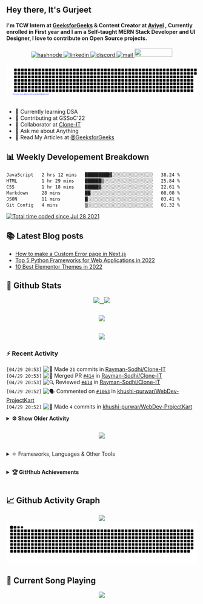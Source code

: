 ## Hey there, It's Gurjeet
#### I'm TCW Intern at [GeeksforGeeks](https://www.geeksforgeeks.org/) & Content Creator at [Aviyel](https://aviyel.com/discussions) , Currently enrolled in First year and I am a Self-taught MERN Stack Developer and UI Designer, I love to contribute on Open Source projects. 

<p align="center">
    <a href="https://gurjeet.hashnode.dev/" target="_blank">
    <img src="https://img.shields.io/badge/@gurjeetsingh-5C87FE?style=for-the-badge&logo=hashnode&logoColor=white" width="130" height="22" alt="hashnode">
    <a href="https://www.linkedin.com/in/gurjeet-singh-virdee-25a476199/" target="_blank">
    <img src="https://img.shields.io/badge/Gurjeet%20Singh%20Virdee-1976D2?style=for-the-badge&logo=linkedin&logoColor=white" width="150" height="22" alt="linkedin">
    <a href="https://discordapp.com/users/916597112882495510" target="_blank">
    <img src="https://img.shields.io/badge/@Guri-5865F2?style=for-the-badge&logo=discord&logoColor=white" width="80" height="22" alt="discord">
    <a href="https://leetcode.com/gurjeetsinghvirdee/" target="_blank">
    <img src="https://img.shields.io/badge/@gurjeetsinghvirdee-FFA116?style=for-the-badge&logo=leetcode&logoColor=white" width="150" height="22" alt="mail">
    <a href = "mailto: gurjeetsinghvirdee@gmail.com" target="_blank"><img src="https://img.shields.io/badge/Say, Hello-D74E43?style=for-the-badge&logo=gmail&logoColor=white" width="100" height="22"></a>
 </p>
 
<p align="center">
    <img src="https://github.com/gurjeetsinghvirdee/gurjeetsinghvirdee/blob/main/gitartwork.svg" />
</p>    
   
 
##         
        
<ul align="left">
  <li> 🏫 Currently learning DSA </li>
  <li> 💜 Contributing at GSSoC'22 </li>
  <li> 🤝 Collaborator at <a href="https://github.com/Rayman-Sodhi/Clone-IT"> Clone-IT </a></li>
  <li> 💬 Ask me about Anything </li>
  <li> 📕 Read My Articles at 
   <a href="https://auth.geeksforgeeks.org/user/gurjeetsinghvirdee/articles" target="_blank">@GeeksforGeeks</a>
 </li>
</ul>  
        
##        
  
## 📊 Weekly Developement Breakdown
  
<!--START_SECTION:waka-->

```text
JavaScript   2 hrs 12 mins   █████████▓░░░░░░░░░░░░░░░   38.24 %
HTML         1 hr 29 mins    ██████▒░░░░░░░░░░░░░░░░░░   25.84 %
CSS          1 hr 18 mins    █████▓░░░░░░░░░░░░░░░░░░░   22.61 %
Markdown     28 mins         ██░░░░░░░░░░░░░░░░░░░░░░░   08.08 %
JSON         11 mins         █░░░░░░░░░░░░░░░░░░░░░░░░   03.41 %
Git Config   4 mins          ▒░░░░░░░░░░░░░░░░░░░░░░░░   01.32 %
```

<!--END_SECTION:waka--> 

<a href="https://wakatime.com/@ff7098eb-56b3-4619-bbbb-86aad0fce365"><img src="https://wakatime.com/badge/user/ff7098eb-56b3-4619-bbbb-86aad0fce365.svg?style=for-the-badge" alt="Total time coded since Jul 28 2021" /></a>
  
    
## 📚 Latest Blog posts
<!-- BLOG-POST-LIST:START -->
- [How to make a Custom Error page in Next.js](https://gurjeet.hashnode.dev/how-to-make-a-custom-error-page-in-nextjs)
- [Top 5 Python Frameworks for Web Applications in 2022](https://gurjeet.hashnode.dev/top-5-python-frameworks-for-web-applications-in-2022)
- [10 Best Elementor Themes in 2022](https://gurjeet.hashnode.dev/10-best-elementor-themes-in-2022)
<!-- BLOG-POST-LIST:END -->  
  
##
        
## 💫 Github Stats
        
<div align="center">
 <a href="https://github-readme-streak-stats.herokuapp.com/?user=gurjeetsinghvirdee&theme=synthwave" target="_blank">
   <img width="45%" src="https://github-readme-streak-stats.herokuapp.com/?user=gurjeetsinghvirdee&theme=synthwave" /> &nbsp;
 </a>
    
 <a href="https://github-readme-stats.vercel.app/api?username=gurjeetsinghvirdee&show_icons=true&theme=synthwave&include_all_commits=true" target="_blank">
  <img width="45%" src="https://github-readme-stats.vercel.app/api?username=gurjeetsinghvirdee&show_icons=true&theme=synthwave&include_all_commits=true" />
 </a>
</div>      
  
##
        
<div align="center">
   <a href="https://github-readme-stats.vercel.app/api/top-langs/?username=gurjeetsinghvirdee&layout=compact&hide=html&theme=synthwave" target="_blank">
       <img width="43%" src="https://github-readme-stats.vercel.app/api/top-langs/?username=gurjeetsinghvirdee&layout=compact&&theme=synthwave" />  
   </a> 
</div>   

##        
  
<p align="center">
  <img src="https://github-profile-summary-cards.vercel.app/api/cards/profile-details?username=gurjeetsinghvirdee&theme=dracula&hide_border=true" />
</p>
        
### ⚡ Recent Activity     
        
<!--START_SECTION:activity-->  
`[04/29 20:53]` <img alt="📝" src="https://github.com/cheesits456/github-activity-readme/raw/master/icons/commit.png" align="top" height="18"> Made `21` commits in [Rayman-Sodhi/Clone-IT](https://github.com/Rayman-Sodhi/Clone-IT)  
`[04/29 20:53]` <img alt="🎉" src="https://github.com/cheesits456/github-activity-readme/raw/master/icons/merge.png" align="top" height="18"> Merged PR [`#414`](https://github.com//Rayman-Sodhi/Clone-IT/pull/414 'Added Hackerearth clone') in [Rayman-Sodhi/Clone-IT](https://github.com/Rayman-Sodhi/Clone-IT)  
`[04/29 20:53]` <img alt="🔍" src="https://github.com/cheesits456/github-activity-readme/raw/master/icons/review.png" align="top" height="18"> Reviewed [`#414`](https://github.com//Rayman-Sodhi/Clone-IT/pull/414 'Added Hackerearth clone') in [Rayman-Sodhi/Clone-IT](https://github.com/Rayman-Sodhi/Clone-IT)  
`[04/29 20:52]` <img alt="🗣" src="https://github.com/cheesits456/github-activity-readme/raw/master/icons/comment.png" align="top" height="18"> Commented on [`#1063`](https://github.com//khushi-purwar/WebDev-ProjectKart/issues/1063 'Filter Fun') in [khushi-purwar/WebDev-ProjectKart](https://github.com/khushi-purwar/WebDev-ProjectKart)  
`[04/29 20:52]` <img alt="📝" src="https://github.com/cheesits456/github-activity-readme/raw/master/icons/commit.png" align="top" height="18"> Made `4` commits in [khushi-purwar/WebDev-ProjectKart](https://github.com/khushi-purwar/WebDev-ProjectKart)  

<details><summary><b> ⚙️ Show Older Activity</b></summary>

`[04/29 20:52]` <img alt="🎉" src="https://github.com/cheesits456/github-activity-readme/raw/master/icons/merge.png" align="top" height="18"> Merged PR [`#1064`](https://github.com//khushi-purwar/WebDev-ProjectKart/pull/1064 'Pomodoro Clock') in [khushi-purwar/WebDev-ProjectKart](https://github.com/khushi-purwar/WebDev-ProjectKart)  
`[04/29 20:52]` <img alt="🔍" src="https://github.com/cheesits456/github-activity-readme/raw/master/icons/review.png" align="top" height="18"> Reviewed [`#1064`](https://github.com//khushi-purwar/WebDev-ProjectKart/pull/1064 'Pomodoro Clock') in [khushi-purwar/WebDev-ProjectKart](https://github.com/khushi-purwar/WebDev-ProjectKart)  
`[04/29 18:47]` <img alt="📝" src="https://github.com/cheesits456/github-activity-readme/raw/master/icons/commit.png" align="top" height="18"> Made `23` commits in [gurjeetsinghvirdee/WebDev-ProjectKart](https://github.com/gurjeetsinghvirdee/WebDev-ProjectKart)  
`[04/29 18:40]` <img alt="❌" src="https://github.com/cheesits456/github-activity-readme/raw/master/icons/delete.png" align="top" height="18"> Deleted `nykaa` from [gurjeetsinghvirdee/Clone-IT](https://github.com/gurjeetsinghvirdee/Clone-IT)  
`[04/29 18:37]` <img alt="📝" src="https://github.com/cheesits456/github-activity-readme/raw/master/icons/commit.png" align="top" height="18"> Made `5` commits in [khushi-purwar/WebDev-ProjectKart](https://github.com/khushi-purwar/WebDev-ProjectKart)  
`[04/29 18:37]` <img alt="🎉" src="https://github.com/cheesits456/github-activity-readme/raw/master/icons/merge.png" align="top" height="18"> Merged PR [`#1060`](https://github.com//khushi-purwar/WebDev-ProjectKart/pull/1060 'Added Neon Number Checker') in [khushi-purwar/WebDev-ProjectKart](https://github.com/khushi-purwar/WebDev-ProjectKart)  
`[04/29 18:37]` <img alt="❗️" src="https://github.com/cheesits456/github-activity-readme/raw/master/icons/issue.png" align="top" height="18"> Closed issue [`#1040`](https://github.com//khushi-purwar/WebDev-ProjectKart/issues/1040 'Adding Neon Number Checker') in [khushi-purwar/WebDev-ProjectKart](https://github.com/khushi-purwar/WebDev-ProjectKart)  
`[04/29 18:37]` <img alt="🔍" src="https://github.com/cheesits456/github-activity-readme/raw/master/icons/review.png" align="top" height="18"> Reviewed [`#1060`](https://github.com//khushi-purwar/WebDev-ProjectKart/pull/1060 'Added Neon Number Checker') in [khushi-purwar/WebDev-ProjectKart](https://github.com/khushi-purwar/WebDev-ProjectKart)  
`[04/29 18:31]` <img alt="🗣" src="https://github.com/cheesits456/github-activity-readme/raw/master/icons/comment.png" align="top" height="18"> Commented on [`#1064`](https://github.com//khushi-purwar/WebDev-ProjectKart/issues/1064 'Pomodoro Clock') in [khushi-purwar/WebDev-ProjectKart](https://github.com/khushi-purwar/WebDev-ProjectKart)  
`[04/29 18:25]` <img alt="🗣" src="https://github.com/cheesits456/github-activity-readme/raw/master/icons/comment.png" align="top" height="18"> Commented on [`#414`](https://github.com//Rayman-Sodhi/Clone-IT/issues/414 'Added Hackerearth clone') in [Rayman-Sodhi/Clone-IT](https://github.com/Rayman-Sodhi/Clone-IT)  
`[04/29 18:07]` <img alt="📝" src="https://github.com/cheesits456/github-activity-readme/raw/master/icons/commit.png" align="top" height="18"> Made `4` commits in [khushi-purwar/WebDev-ProjectKart](https://github.com/khushi-purwar/WebDev-ProjectKart)  
`[04/29 18:07]` <img alt="🎉" src="https://github.com/cheesits456/github-activity-readme/raw/master/icons/merge.png" align="top" height="18"> Merged PR [`#1045`](https://github.com//khushi-purwar/WebDev-ProjectKart/pull/1045 'Tetris Game') in [khushi-purwar/WebDev-ProjectKart](https://github.com/khushi-purwar/WebDev-ProjectKart)  
`[04/29 18:07]` <img alt="❗️" src="https://github.com/cheesits456/github-activity-readme/raw/master/icons/issue.png" align="top" height="18"> Closed issue [`#1026`](https://github.com//khushi-purwar/WebDev-ProjectKart/issues/1026 'Tetris Game') in [khushi-purwar/WebDev-ProjectKart](https://github.com/khushi-purwar/WebDev-ProjectKart)  
`[04/29 18:07]` <img alt="🔍" src="https://github.com/cheesits456/github-activity-readme/raw/master/icons/review.png" align="top" height="18"> Reviewed [`#1045`](https://github.com//khushi-purwar/WebDev-ProjectKart/pull/1045 'Tetris Game') in [khushi-purwar/WebDev-ProjectKart](https://github.com/khushi-purwar/WebDev-ProjectKart)  
`[04/29 18:04]` <img alt="📝" src="https://github.com/cheesits456/github-activity-readme/raw/master/icons/commit.png" align="top" height="18"> Made `3` commits in [gurjeetsinghvirdee/aviyel-first-pr](https://github.com/gurjeetsinghvirdee/aviyel-first-pr)  
`[04/29 18:00]` <img alt="📝" src="https://github.com/cheesits456/github-activity-readme/raw/master/icons/commit.png" align="top" height="18"> Made `22` commits in [gurjeetsinghvirdee/Dev-Scripts](https://github.com/gurjeetsinghvirdee/Dev-Scripts)  
`[04/29 17:54]` <img alt="📝" src="https://github.com/cheesits456/github-activity-readme/raw/master/icons/commit.png" align="top" height="18"> Made `3` commits in [khushi-purwar/WebDev-ProjectKart](https://github.com/khushi-purwar/WebDev-ProjectKart)  
`[04/29 17:54]` <img alt="🎉" src="https://github.com/cheesits456/github-activity-readme/raw/master/icons/merge.png" align="top" height="18"> Merged PR [`#1057`](https://github.com//khushi-purwar/WebDev-ProjectKart/pull/1057 'SVG webpage') in [khushi-purwar/WebDev-ProjectKart](https://github.com/khushi-purwar/WebDev-ProjectKart)  
`[04/29 17:54]` <img alt="❗️" src="https://github.com/cheesits456/github-activity-readme/raw/master/icons/issue.png" align="top" height="18"> Closed issue [`#910`](https://github.com//khushi-purwar/WebDev-ProjectKart/issues/910 'Another SVG animated webpage') in [khushi-purwar/WebDev-ProjectKart](https://github.com/khushi-purwar/WebDev-ProjectKart)  
`[04/29 17:54]` <img alt="🔍" src="https://github.com/cheesits456/github-activity-readme/raw/master/icons/review.png" align="top" height="18"> Reviewed [`#1057`](https://github.com//khushi-purwar/WebDev-ProjectKart/pull/1057 'SVG webpage') in [khushi-purwar/WebDev-ProjectKart](https://github.com/khushi-purwar/WebDev-ProjectKart)  
`[04/29 17:38]` <img alt="🗣" src="https://github.com/cheesits456/github-activity-readme/raw/master/icons/comment.png" align="top" height="18"> Commented on [`#1060`](https://github.com//khushi-purwar/WebDev-ProjectKart/issues/1060 'Added Neon Number Checker') in [khushi-purwar/WebDev-ProjectKart](https://github.com/khushi-purwar/WebDev-ProjectKart)  
`[04/29 17:38]` <img alt="🗣" src="https://github.com/cheesits456/github-activity-readme/raw/master/icons/comment.png" align="top" height="18"> Commented on [`#1057`](https://github.com//khushi-purwar/WebDev-ProjectKart/issues/1057 'SVG webpage') in [khushi-purwar/WebDev-ProjectKart](https://github.com/khushi-purwar/WebDev-ProjectKart)  
`[04/29 17:36]` <img alt="🔍" src="https://github.com/cheesits456/github-activity-readme/raw/master/icons/review.png" align="top" height="18"> Reviewed [`#673`](https://github.com//Ayush7614/Bundli-Frontend/pull/673 'Particle Animation for Image') in [Ayush7614/Bundli-Frontend](https://github.com/Ayush7614/Bundli-Frontend)  
`[04/29 17:36]` <img alt="📝" src="https://github.com/cheesits456/github-activity-readme/raw/master/icons/commit.png" align="top" height="18"> Made `3` commits in [khushi-purwar/WebDev-ProjectKart](https://github.com/khushi-purwar/WebDev-ProjectKart)  
`[04/29 17:36]` <img alt="🎉" src="https://github.com/cheesits456/github-activity-readme/raw/master/icons/merge.png" align="top" height="18"> Merged PR [`#1036`](https://github.com//khushi-purwar/WebDev-ProjectKart/pull/1036 'Word Length Checker') in [khushi-purwar/WebDev-ProjectKart](https://github.com/khushi-purwar/WebDev-ProjectKart)  
`[04/29 17:36]` <img alt="❗️" src="https://github.com/cheesits456/github-activity-readme/raw/master/icons/issue.png" align="top" height="18"> Closed issue [`#1017`](https://github.com//khushi-purwar/WebDev-ProjectKart/issues/1017 'Word Length Calculator') in [khushi-purwar/WebDev-ProjectKart](https://github.com/khushi-purwar/WebDev-ProjectKart)  
`[04/29 17:36]` <img alt="🔍" src="https://github.com/cheesits456/github-activity-readme/raw/master/icons/review.png" align="top" height="18"> Reviewed [`#1036`](https://github.com//khushi-purwar/WebDev-ProjectKart/pull/1036 'Word Length Checker') in [khushi-purwar/WebDev-ProjectKart](https://github.com/khushi-purwar/WebDev-ProjectKart)  
`[04/29 17:35]` <img alt="📝" src="https://github.com/cheesits456/github-activity-readme/raw/master/icons/commit.png" align="top" height="18"> Made `3` commits in [khushi-purwar/WebDev-ProjectKart](https://github.com/khushi-purwar/WebDev-ProjectKart)  
`[04/29 17:35]` <img alt="🎉" src="https://github.com/cheesits456/github-activity-readme/raw/master/icons/merge.png" align="top" height="18"> Merged PR [`#1053`](https://github.com//khushi-purwar/WebDev-ProjectKart/pull/1053 ' Space Shooter Game🚀') in [khushi-purwar/WebDev-ProjectKart](https://github.com/khushi-purwar/WebDev-ProjectKart)  
`[04/29 17:35]` <img alt="❗️" src="https://github.com/cheesits456/github-activity-readme/raw/master/icons/issue.png" align="top" height="18"> Closed issue [`#1028`](https://github.com//khushi-purwar/WebDev-ProjectKart/issues/1028 'Space Shooter Game🚀') in [khushi-purwar/WebDev-ProjectKart](https://github.com/khushi-purwar/WebDev-ProjectKart)  
`[04/29 17:35]` <img alt="🔍" src="https://github.com/cheesits456/github-activity-readme/raw/master/icons/review.png" align="top" height="18"> Reviewed [`#1053`](https://github.com//khushi-purwar/WebDev-ProjectKart/pull/1053 ' Space Shooter Game🚀') in [khushi-purwar/WebDev-ProjectKart](https://github.com/khushi-purwar/WebDev-ProjectKart)  
`[04/29 16:54]` <img alt="📝" src="https://github.com/cheesits456/github-activity-readme/raw/master/icons/commit.png" align="top" height="18"> Made `3` commits in [khushi-purwar/WebDev-ProjectKart](https://github.com/khushi-purwar/WebDev-ProjectKart)  
`[04/29 16:54]` <img alt="🎉" src="https://github.com/cheesits456/github-activity-readme/raw/master/icons/merge.png" align="top" height="18"> Merged PR [`#1041`](https://github.com//khushi-purwar/WebDev-ProjectKart/pull/1041 'feat: drumpad added') in [khushi-purwar/WebDev-ProjectKart](https://github.com/khushi-purwar/WebDev-ProjectKart)  
`[04/29 16:54]` <img alt="❗️" src="https://github.com/cheesits456/github-activity-readme/raw/master/icons/issue.png" align="top" height="18"> Closed issue [`#1039`](https://github.com//khushi-purwar/WebDev-ProjectKart/issues/1039 'Drumpad') in [khushi-purwar/WebDev-ProjectKart](https://github.com/khushi-purwar/WebDev-ProjectKart)  
`[04/29 16:54]` <img alt="🔍" src="https://github.com/cheesits456/github-activity-readme/raw/master/icons/review.png" align="top" height="18"> Reviewed [`#1041`](https://github.com//khushi-purwar/WebDev-ProjectKart/pull/1041 'feat: drumpad added') in [khushi-purwar/WebDev-ProjectKart](https://github.com/khushi-purwar/WebDev-ProjectKart)  
`[04/29 16:53]` <img alt="🗣" src="https://github.com/cheesits456/github-activity-readme/raw/master/icons/comment.png" align="top" height="18"> Commented on [`#1045`](https://github.com//khushi-purwar/WebDev-ProjectKart/issues/1045 'Tetris Game') in [khushi-purwar/WebDev-ProjectKart](https://github.com/khushi-purwar/WebDev-ProjectKart)  
`[04/29 16:52]` <img alt="🔍" src="https://github.com/cheesits456/github-activity-readme/raw/master/icons/review.png" align="top" height="18"> Reviewed [`#1053`](https://github.com//khushi-purwar/WebDev-ProjectKart/pull/1053 ' Space Shooter Game🚀') in [khushi-purwar/WebDev-ProjectKart](https://github.com/khushi-purwar/WebDev-ProjectKart)  
`[04/29 16:50]` <img alt="📝" src="https://github.com/cheesits456/github-activity-readme/raw/master/icons/commit.png" align="top" height="18"> Made `2` commits in [khushi-purwar/WebDev-ProjectKart](https://github.com/khushi-purwar/WebDev-ProjectKart)  
`[04/29 16:50]` <img alt="🎉" src="https://github.com/cheesits456/github-activity-readme/raw/master/icons/merge.png" align="top" height="18"> Merged PR [`#1054`](https://github.com//khushi-purwar/WebDev-ProjectKart/pull/1054 'Added GoogleHangsout_Clone files') in [khushi-purwar/WebDev-ProjectKart](https://github.com/khushi-purwar/WebDev-ProjectKart)  
`[04/29 16:50]` <img alt="❗️" src="https://github.com/cheesits456/github-activity-readme/raw/master/icons/issue.png" align="top" height="18"> Closed issue [`#997`](https://github.com//khushi-purwar/WebDev-ProjectKart/issues/997 'Google Hangsout Clone') in [khushi-purwar/WebDev-ProjectKart](https://github.com/khushi-purwar/WebDev-ProjectKart)  
`[04/29 16:50]` <img alt="🔍" src="https://github.com/cheesits456/github-activity-readme/raw/master/icons/review.png" align="top" height="18"> Reviewed [`#1054`](https://github.com//khushi-purwar/WebDev-ProjectKart/pull/1054 'Added GoogleHangsout_Clone files') in [khushi-purwar/WebDev-ProjectKart](https://github.com/khushi-purwar/WebDev-ProjectKart)  
`[04/29 16:35]` <img alt="📝" src="https://github.com/cheesits456/github-activity-readme/raw/master/icons/commit.png" align="top" height="18"> Made `14` commits in [gurjeetsinghvirdee/WebDev-ProjectKart](https://github.com/gurjeetsinghvirdee/WebDev-ProjectKart)  
`[04/29 16:34]` <img alt="❌" src="https://github.com/cheesits456/github-activity-readme/raw/master/icons/pr-close.png" align="top" height="18"> Closed PR [`#1059`](https://github.com//khushi-purwar/WebDev-ProjectKart/pull/1059 'Hover Board Project') in [khushi-purwar/WebDev-ProjectKart](https://github.com/khushi-purwar/WebDev-ProjectKart)  
`[04/29 16:34]` <img alt="🗣" src="https://github.com/cheesits456/github-activity-readme/raw/master/icons/comment.png" align="top" height="18"> Commented on [`#1059`](https://github.com//khushi-purwar/WebDev-ProjectKart/issues/1059 'Hover Board Project') in [khushi-purwar/WebDev-ProjectKart](https://github.com/khushi-purwar/WebDev-ProjectKart)  
`[04/29 16:34]` <img alt="🔍" src="https://github.com/cheesits456/github-activity-readme/raw/master/icons/review.png" align="top" height="18"> Reviewed [`#1059`](https://github.com//khushi-purwar/WebDev-ProjectKart/pull/1059 'Hover Board Project') in [khushi-purwar/WebDev-ProjectKart](https://github.com/khushi-purwar/WebDev-ProjectKart)  
`[04/29 16:28]` <img alt="❌" src="https://github.com/cheesits456/github-activity-readme/raw/master/icons/pr-close.png" align="top" height="18"> Closed PR [`#1032`](https://github.com//khushi-purwar/WebDev-ProjectKart/pull/1032 'adding drawing app') in [khushi-purwar/WebDev-ProjectKart](https://github.com/khushi-purwar/WebDev-ProjectKart)  
`[04/29 16:28]` <img alt="🗣" src="https://github.com/cheesits456/github-activity-readme/raw/master/icons/comment.png" align="top" height="18"> Commented on [`#1032`](https://github.com//khushi-purwar/WebDev-ProjectKart/issues/1032 'adding drawing app') in [khushi-purwar/WebDev-ProjectKart](https://github.com/khushi-purwar/WebDev-ProjectKart)  
`[04/29 16:24]` <img alt="📝" src="https://github.com/cheesits456/github-activity-readme/raw/master/icons/commit.png" align="top" height="18"> Made `14` commits in [khushi-purwar/WebDev-ProjectKart](https://github.com/khushi-purwar/WebDev-ProjectKart)  
`[04/29 16:24]` <img alt="🎉" src="https://github.com/cheesits456/github-activity-readme/raw/master/icons/merge.png" align="top" height="18"> Merged PR [`#1056`](https://github.com//khushi-purwar/WebDev-ProjectKart/pull/1056 'Added meditation website') in [khushi-purwar/WebDev-ProjectKart](https://github.com/khushi-purwar/WebDev-ProjectKart)  
`[04/29 16:24]` <img alt="❗️" src="https://github.com/cheesits456/github-activity-readme/raw/master/icons/issue.png" align="top" height="18"> Closed issue [`#1055`](https://github.com//khushi-purwar/WebDev-ProjectKart/issues/1055 'Meditation website') in [khushi-purwar/WebDev-ProjectKart](https://github.com/khushi-purwar/WebDev-ProjectKart)  
`[04/29 16:24]` <img alt="🔍" src="https://github.com/cheesits456/github-activity-readme/raw/master/icons/review.png" align="top" height="18"> Reviewed [`#1056`](https://github.com//khushi-purwar/WebDev-ProjectKart/pull/1056 'Added meditation website') in [khushi-purwar/WebDev-ProjectKart](https://github.com/khushi-purwar/WebDev-ProjectKart)  
`[04/29 16:23]` <img alt="❌" src="https://github.com/cheesits456/github-activity-readme/raw/master/icons/pr-close.png" align="top" height="18"> Closed PR [`#1031`](https://github.com//khushi-purwar/WebDev-ProjectKart/pull/1031 'adding github profile') in [khushi-purwar/WebDev-ProjectKart](https://github.com/khushi-purwar/WebDev-ProjectKart)  
`[04/29 16:17]` <img alt="❌" src="https://github.com/cheesits456/github-activity-readme/raw/master/icons/pr-close.png" align="top" height="18"> Closed PR [`#1042`](https://github.com//khushi-purwar/WebDev-ProjectKart/pull/1042 'Added google clone') in [khushi-purwar/WebDev-ProjectKart](https://github.com/khushi-purwar/WebDev-ProjectKart)  
`[04/29 16:17]` <img alt="🗣" src="https://github.com/cheesits456/github-activity-readme/raw/master/icons/comment.png" align="top" height="18"> Commented on [`#1042`](https://github.com//khushi-purwar/WebDev-ProjectKart/issues/1042 'Added google clone') in [khushi-purwar/WebDev-ProjectKart](https://github.com/khushi-purwar/WebDev-ProjectKart)  
`[04/29 12:58]` <img alt="📝" src="https://github.com/cheesits456/github-activity-readme/raw/master/icons/commit.png" align="top" height="18"> Made `7` commits in [Rayman-Sodhi/Clone-IT](https://github.com/Rayman-Sodhi/Clone-IT)  
`[04/29 12:58]` <img alt="🎉" src="https://github.com/cheesits456/github-activity-readme/raw/master/icons/merge.png" align="top" height="18"> Merged PR [`#417`](https://github.com//Rayman-Sodhi/Clone-IT/pull/417 'Added Jet brains Website Clone') in [Rayman-Sodhi/Clone-IT](https://github.com/Rayman-Sodhi/Clone-IT)  
`[04/29 12:58]` <img alt="🔍" src="https://github.com/cheesits456/github-activity-readme/raw/master/icons/review.png" align="top" height="18"> Reviewed [`#417`](https://github.com//Rayman-Sodhi/Clone-IT/pull/417 'Added Jet brains Website Clone') in [Rayman-Sodhi/Clone-IT](https://github.com/Rayman-Sodhi/Clone-IT)  
`[04/29 12:57]` <img alt="🗣" src="https://github.com/cheesits456/github-activity-readme/raw/master/icons/comment.png" align="top" height="18"> Commented on [`#417`](https://github.com//Rayman-Sodhi/Clone-IT/issues/417 'Added Jet brains Website Clone') in [Rayman-Sodhi/Clone-IT](https://github.com/Rayman-Sodhi/Clone-IT)  
`[04/29 00:49]` <img alt="🗣" src="https://github.com/cheesits456/github-activity-readme/raw/master/icons/comment.png" align="top" height="18"> Commented on [`#14`](https://github.com//KaizenGirl1111/GSGrihSangini/issues/14 'Host and integrate a chatbot to the current home page ') in [KaizenGirl1111/GSGrihSangini](https://github.com/KaizenGirl1111/GSGrihSangini)  
`[04/29 00:39]` <img alt="🗣" src="https://github.com/cheesits456/github-activity-readme/raw/master/icons/comment.png" align="top" height="18"> Commented on [`#51`](https://github.com//KaizenGirl1111/GSGrihSangini/issues/51 'Project Hosted in Vercel') in [KaizenGirl1111/GSGrihSangini](https://github.com/KaizenGirl1111/GSGrihSangini)  
`[04/29 00:37]` <img alt="🗣" src="https://github.com/cheesits456/github-activity-readme/raw/master/icons/comment.png" align="top" height="18"> Commented on [`#51`](https://github.com//KaizenGirl1111/GSGrihSangini/issues/51 'Project Hosted in Vercel') in [KaizenGirl1111/GSGrihSangini](https://github.com/KaizenGirl1111/GSGrihSangini)  
`[04/28 22:16]` <img alt="📝" src="https://github.com/cheesits456/github-activity-readme/raw/master/icons/commit.png" align="top" height="18"> Made `33` commits in [gurjeetsinghvirdee/WebDev-ProjectKart](https://github.com/gurjeetsinghvirdee/WebDev-ProjectKart)  
`[04/28 22:15]` <img alt="🗣" src="https://github.com/cheesits456/github-activity-readme/raw/master/icons/comment.png" align="top" height="18"> Commented on [`#1042`](https://github.com//khushi-purwar/WebDev-ProjectKart/issues/1042 'Added google clone') in [khushi-purwar/WebDev-ProjectKart](https://github.com/khushi-purwar/WebDev-ProjectKart)  
`[04/28 22:14]` <img alt="📝" src="https://github.com/cheesits456/github-activity-readme/raw/master/icons/commit.png" align="top" height="18"> Made `4` commits in [khushi-purwar/WebDev-ProjectKart](https://github.com/khushi-purwar/WebDev-ProjectKart)  
`[04/28 22:14]` <img alt="🎉" src="https://github.com/cheesits456/github-activity-readme/raw/master/icons/merge.png" align="top" height="18"> Merged PR [`#1051`](https://github.com//khushi-purwar/WebDev-ProjectKart/pull/1051 'fixed readme') in [khushi-purwar/WebDev-ProjectKart](https://github.com/khushi-purwar/WebDev-ProjectKart)  
`[04/28 22:14]` <img alt="❗️" src="https://github.com/cheesits456/github-activity-readme/raw/master/icons/issue.png" align="top" height="18"> Closed issue [`#1034`](https://github.com//khushi-purwar/WebDev-ProjectKart/issues/1034 'README Broken') in [khushi-purwar/WebDev-ProjectKart](https://github.com/khushi-purwar/WebDev-ProjectKart)  
`[04/28 22:13]` <img alt="🔍" src="https://github.com/cheesits456/github-activity-readme/raw/master/icons/review.png" align="top" height="18"> Reviewed [`#1051`](https://github.com//khushi-purwar/WebDev-ProjectKart/pull/1051 'fixed readme') in [khushi-purwar/WebDev-ProjectKart](https://github.com/khushi-purwar/WebDev-ProjectKart)  
`[04/28 21:40]` <img alt="🔍" src="https://github.com/cheesits456/github-activity-readme/raw/master/icons/review.png" align="top" height="18"> Reviewed [`#1051`](https://github.com//khushi-purwar/WebDev-ProjectKart/pull/1051 'fixed readme') in [khushi-purwar/WebDev-ProjectKart](https://github.com/khushi-purwar/WebDev-ProjectKart)  
`[04/28 21:40]` <img alt="🔍" src="https://github.com/cheesits456/github-activity-readme/raw/master/icons/review.png" align="top" height="18"> Reviewed [`#1051`](https://github.com//khushi-purwar/WebDev-ProjectKart/pull/1051 'fixed readme') in [khushi-purwar/WebDev-ProjectKart](https://github.com/khushi-purwar/WebDev-ProjectKart)  
`[04/28 21:37]` <img alt="📝" src="https://github.com/cheesits456/github-activity-readme/raw/master/icons/commit.png" align="top" height="18"> Made `2` commits in [khushi-purwar/WebDev-ProjectKart](https://github.com/khushi-purwar/WebDev-ProjectKart)  
`[04/28 21:37]` <img alt="❗️" src="https://github.com/cheesits456/github-activity-readme/raw/master/icons/issue.png" align="top" height="18"> Closed issue [`#996`](https://github.com//khushi-purwar/WebDev-ProjectKart/issues/996 'Google Meet Clone') in [khushi-purwar/WebDev-ProjectKart](https://github.com/khushi-purwar/WebDev-ProjectKart)  
`[04/28 21:37]` <img alt="🎉" src="https://github.com/cheesits456/github-activity-readme/raw/master/icons/merge.png" align="top" height="18"> Merged PR [`#1030`](https://github.com//khushi-purwar/WebDev-ProjectKart/pull/1030 'Added GoogleMeet_Clone files') in [khushi-purwar/WebDev-ProjectKart](https://github.com/khushi-purwar/WebDev-ProjectKart)  
`[04/28 21:35]` <img alt="🔍" src="https://github.com/cheesits456/github-activity-readme/raw/master/icons/review.png" align="top" height="18"> Reviewed [`#1051`](https://github.com//khushi-purwar/WebDev-ProjectKart/pull/1051 'fixed readme') in [khushi-purwar/WebDev-ProjectKart](https://github.com/khushi-purwar/WebDev-ProjectKart)  
`[04/28 21:31]` <img alt="📝" src="https://github.com/cheesits456/github-activity-readme/raw/master/icons/commit.png" align="top" height="18"> Made `3` commits in [khushi-purwar/WebDev-ProjectKart](https://github.com/khushi-purwar/WebDev-ProjectKart)  
`[04/28 21:31]` <img alt="🎉" src="https://github.com/cheesits456/github-activity-readme/raw/master/icons/merge.png" align="top" height="18"> Merged PR [`#1035`](https://github.com//khushi-purwar/WebDev-ProjectKart/pull/1035 'Slack UI') in [khushi-purwar/WebDev-ProjectKart](https://github.com/khushi-purwar/WebDev-ProjectKart)  
`[04/28 21:31]` <img alt="❗️" src="https://github.com/cheesits456/github-activity-readme/raw/master/icons/issue.png" align="top" height="18"> Closed issue [`#928`](https://github.com//khushi-purwar/WebDev-ProjectKart/issues/928 'Slack UI Clone') in [khushi-purwar/WebDev-ProjectKart](https://github.com/khushi-purwar/WebDev-ProjectKart)  
`[04/28 21:31]` <img alt="🔍" src="https://github.com/cheesits456/github-activity-readme/raw/master/icons/review.png" align="top" height="18"> Reviewed [`#1035`](https://github.com//khushi-purwar/WebDev-ProjectKart/pull/1035 'Slack UI') in [khushi-purwar/WebDev-ProjectKart](https://github.com/khushi-purwar/WebDev-ProjectKart)  
`[04/28 21:30]` <img alt="❌" src="https://github.com/cheesits456/github-activity-readme/raw/master/icons/pr-close.png" align="top" height="18"> Closed PR [`#1033`](https://github.com//khushi-purwar/WebDev-ProjectKart/pull/1033 'adding music player') in [khushi-purwar/WebDev-ProjectKart](https://github.com/khushi-purwar/WebDev-ProjectKart)  
`[04/28 21:30]` <img alt="🗣" src="https://github.com/cheesits456/github-activity-readme/raw/master/icons/comment.png" align="top" height="18"> Commented on [`#1033`](https://github.com//khushi-purwar/WebDev-ProjectKart/issues/1033 'adding music player') in [khushi-purwar/WebDev-ProjectKart](https://github.com/khushi-purwar/WebDev-ProjectKart)  
`[04/28 21:30]` <img alt="🗣" src="https://github.com/cheesits456/github-activity-readme/raw/master/icons/comment.png" align="top" height="18"> Commented on [`#1032`](https://github.com//khushi-purwar/WebDev-ProjectKart/issues/1032 'adding drawing app') in [khushi-purwar/WebDev-ProjectKart](https://github.com/khushi-purwar/WebDev-ProjectKart)  
`[04/28 21:29]` <img alt="🗣" src="https://github.com/cheesits456/github-activity-readme/raw/master/icons/comment.png" align="top" height="18"> Commented on [`#1031`](https://github.com//khushi-purwar/WebDev-ProjectKart/issues/1031 'adding github profile') in [khushi-purwar/WebDev-ProjectKart](https://github.com/khushi-purwar/WebDev-ProjectKart)  
`[04/28 21:29]` <img alt="🔍" src="https://github.com/cheesits456/github-activity-readme/raw/master/icons/review.png" align="top" height="18"> Reviewed [`#1031`](https://github.com//khushi-purwar/WebDev-ProjectKart/pull/1031 'adding github profile') in [khushi-purwar/WebDev-ProjectKart](https://github.com/khushi-purwar/WebDev-ProjectKart)  
`[04/28 21:29]` <img alt="❌" src="https://github.com/cheesits456/github-activity-readme/raw/master/icons/pr-close.png" align="top" height="18"> Reopened PR [`#1031`](https://github.com//khushi-purwar/WebDev-ProjectKart/pull/1031 'adding github profile') in [khushi-purwar/WebDev-ProjectKart](https://github.com/khushi-purwar/WebDev-ProjectKart)  
`[04/28 21:28]` <img alt="❌" src="https://github.com/cheesits456/github-activity-readme/raw/master/icons/pr-close.png" align="top" height="18"> Closed PR [`#1031`](https://github.com//khushi-purwar/WebDev-ProjectKart/pull/1031 'adding github profile') in [khushi-purwar/WebDev-ProjectKart](https://github.com/khushi-purwar/WebDev-ProjectKart)  
`[04/28 21:28]` <img alt="🗣" src="https://github.com/cheesits456/github-activity-readme/raw/master/icons/comment.png" align="top" height="18"> Commented on [`#1031`](https://github.com//khushi-purwar/WebDev-ProjectKart/issues/1031 'adding github profile') in [khushi-purwar/WebDev-ProjectKart](https://github.com/khushi-purwar/WebDev-ProjectKart)  
`[04/28 21:27]` <img alt="🗣" src="https://github.com/cheesits456/github-activity-readme/raw/master/icons/comment.png" align="top" height="18"> Commented on [`#1030`](https://github.com//khushi-purwar/WebDev-ProjectKart/issues/1030 'Added GoogleMeet_Clone files') in [khushi-purwar/WebDev-ProjectKart](https://github.com/khushi-purwar/WebDev-ProjectKart)  
`[04/28 21:27]` <img alt="📝" src="https://github.com/cheesits456/github-activity-readme/raw/master/icons/commit.png" align="top" height="18"> Made `2` commits in [khushi-purwar/WebDev-ProjectKart](https://github.com/khushi-purwar/WebDev-ProjectKart)  
`[04/28 21:27]` <img alt="🎉" src="https://github.com/cheesits456/github-activity-readme/raw/master/icons/merge.png" align="top" height="18"> Merged PR [`#1027`](https://github.com//khushi-purwar/WebDev-ProjectKart/pull/1027 'Added GoogleChat_Clone files') in [khushi-purwar/WebDev-ProjectKart](https://github.com/khushi-purwar/WebDev-ProjectKart)  
`[04/28 21:27]` <img alt="❗️" src="https://github.com/cheesits456/github-activity-readme/raw/master/icons/issue.png" align="top" height="18"> Closed issue [`#995`](https://github.com//khushi-purwar/WebDev-ProjectKart/issues/995 'Google Chat Clone') in [khushi-purwar/WebDev-ProjectKart](https://github.com/khushi-purwar/WebDev-ProjectKart)  
`[04/28 21:27]` <img alt="🔍" src="https://github.com/cheesits456/github-activity-readme/raw/master/icons/review.png" align="top" height="18"> Reviewed [`#1027`](https://github.com//khushi-purwar/WebDev-ProjectKart/pull/1027 'Added GoogleChat_Clone files') in [khushi-purwar/WebDev-ProjectKart](https://github.com/khushi-purwar/WebDev-ProjectKart)  
`[04/28 21:25]` <img alt="📝" src="https://github.com/cheesits456/github-activity-readme/raw/master/icons/commit.png" align="top" height="18"> Made `2` commits in [khushi-purwar/WebDev-ProjectKart](https://github.com/khushi-purwar/WebDev-ProjectKart)  
`[04/28 21:25]` <img alt="🎉" src="https://github.com/cheesits456/github-activity-readme/raw/master/icons/merge.png" align="top" height="18"> Merged PR [`#1044`](https://github.com//khushi-purwar/WebDev-ProjectKart/pull/1044 'chatbot app ui ') in [khushi-purwar/WebDev-ProjectKart](https://github.com/khushi-purwar/WebDev-ProjectKart)  
`[04/28 21:25]` <img alt="🔍" src="https://github.com/cheesits456/github-activity-readme/raw/master/icons/review.png" align="top" height="18"> Reviewed [`#1044`](https://github.com//khushi-purwar/WebDev-ProjectKart/pull/1044 'chatbot app ui ') in [khushi-purwar/WebDev-ProjectKart](https://github.com/khushi-purwar/WebDev-ProjectKart)  
`[04/28 21:06]` <img alt="🗣" src="https://github.com/cheesits456/github-activity-readme/raw/master/icons/comment.png" align="top" height="18"> Commented on [`#421`](https://github.com//Rayman-Sodhi/Clone-IT/issues/421 'Behance Clone') in [Rayman-Sodhi/Clone-IT](https://github.com/Rayman-Sodhi/Clone-IT)  
`[04/28 21:05]` <img alt="✅" src="https://github.com/cheesits456/github-activity-readme/raw/master/icons/pr-open.png" align="top" height="18"> Opened PR [`#421`](https://github.com//Rayman-Sodhi/Clone-IT/pull/421 'Behance Clone') in [Rayman-Sodhi/Clone-IT](https://github.com/Rayman-Sodhi/Clone-IT)  
`[04/28 21:02]` <img alt="❗️" src="https://github.com/cheesits456/github-activity-readme/raw/master/icons/issue.png" align="top" height="18"> Closed issue [`#419`](https://github.com//Rayman-Sodhi/Clone-IT/issues/419 'Type Writer Effect') in [Rayman-Sodhi/Clone-IT](https://github.com/Rayman-Sodhi/Clone-IT)  
`[04/28 20:56]` <img alt="🗣" src="https://github.com/cheesits456/github-activity-readme/raw/master/icons/comment.png" align="top" height="18"> Commented on [`#420`](https://github.com//Rayman-Sodhi/Clone-IT/issues/420 'type writer effect project') in [Rayman-Sodhi/Clone-IT](https://github.com/Rayman-Sodhi/Clone-IT)  
`[04/28 20:40]` <img alt="📝" src="https://github.com/cheesits456/github-activity-readme/raw/master/icons/commit.png" align="top" height="18"> Made `3` commits in [khushi-purwar/WebDev-ProjectKart](https://github.com/khushi-purwar/WebDev-ProjectKart)  
`[04/28 20:40]` <img alt="🎉" src="https://github.com/cheesits456/github-activity-readme/raw/master/icons/merge.png" align="top" height="18"> Merged PR [`#1050`](https://github.com//khushi-purwar/WebDev-ProjectKart/pull/1050 'type writer added') in [khushi-purwar/WebDev-ProjectKart](https://github.com/khushi-purwar/WebDev-ProjectKart)  
`[04/28 20:40]` <img alt="❗️" src="https://github.com/cheesits456/github-activity-readme/raw/master/icons/issue.png" align="top" height="18"> Closed issue [`#1049`](https://github.com//khushi-purwar/WebDev-ProjectKart/issues/1049 'Type Writer Effect Project') in [khushi-purwar/WebDev-ProjectKart](https://github.com/khushi-purwar/WebDev-ProjectKart)  
`[04/28 20:40]` <img alt="🔍" src="https://github.com/cheesits456/github-activity-readme/raw/master/icons/review.png" align="top" height="18"> Reviewed [`#1050`](https://github.com//khushi-purwar/WebDev-ProjectKart/pull/1050 'type writer added') in [khushi-purwar/WebDev-ProjectKart](https://github.com/khushi-purwar/WebDev-ProjectKart)  
`[04/28 20:35]` <img alt="📝" src="https://github.com/cheesits456/github-activity-readme/raw/master/icons/commit.png" align="top" height="18"> Made `1` commit in [gurjeetsinghvirdee/Clone-IT](https://github.com/gurjeetsinghvirdee/Clone-IT)  
`[04/28 20:29]` <img alt="📂" src="https://github.com/cheesits456/github-activity-readme/raw/master/icons/create-branch.png" align="top" height="18"> Created branch [`patch-behance`](https://github.com/gurjeetsinghvirdee/Clone-IT/tree/patch-behance) in [gurjeetsinghvirdee/Clone-IT](https://github.com/gurjeetsinghvirdee/Clone-IT)  
`[04/28 19:56]` <img alt="🗣" src="https://github.com/cheesits456/github-activity-readme/raw/master/icons/comment.png" align="top" height="18"> Commented on [`#1050`](https://github.com//khushi-purwar/WebDev-ProjectKart/issues/1050 'type writer added') in [khushi-purwar/WebDev-ProjectKart](https://github.com/khushi-purwar/WebDev-ProjectKart)  
`[04/28 19:45]` <img alt="📝" src="https://github.com/cheesits456/github-activity-readme/raw/master/icons/commit.png" align="top" height="18"> Made `257` commits in [gurjeetsinghvirdee/Clone-IT](https://github.com/gurjeetsinghvirdee/Clone-IT)  
`[04/28 19:40]` <img alt="🍴" src="https://github.com/cheesits456/github-activity-readme/raw/master/icons/fork.png" align="top" height="18"> Forked [jatin0814/BehanceWebPage](https://github.com/jatin0814/BehanceWebPage) to [gurjeetsinghvirdee/BehanceWebPage](https://github.com/gurjeetsinghvirdee/BehanceWebPage)  
`[04/28 19:09]` <img alt="🔍" src="https://github.com/cheesits456/github-activity-readme/raw/master/icons/review.png" align="top" height="18"> Reviewed [`#51`](https://github.com//KaizenGirl1111/GSGrihSangini/pull/51 'Project Hosted in Vercel') in [KaizenGirl1111/GSGrihSangini](https://github.com/KaizenGirl1111/GSGrihSangini)  
`[04/28 19:06]` <img alt="✅" src="https://github.com/cheesits456/github-activity-readme/raw/master/icons/pr-open.png" align="top" height="18"> Opened PR [`#51`](https://github.com//KaizenGirl1111/GSGrihSangini/pull/51 'Project Hosted in Vercel') in [KaizenGirl1111/GSGrihSangini](https://github.com/KaizenGirl1111/GSGrihSangini)  
`[04/28 19:02]` <img alt="📂" src="https://github.com/cheesits456/github-activity-readme/raw/master/icons/create-branch.png" align="top" height="18"> Created branch [`patch-deployed`](https://github.com/gurjeetsinghvirdee/GSGrihSangini/tree/patch-deployed) in [gurjeetsinghvirdee/GSGrihSangini](https://github.com/gurjeetsinghvirdee/GSGrihSangini)  
`[04/28 18:52]` <img alt="🍴" src="https://github.com/cheesits456/github-activity-readme/raw/master/icons/fork.png" align="top" height="18"> Forked [KaizenGirl1111/GSGrihSangini](https://github.com/KaizenGirl1111/GSGrihSangini) to [gurjeetsinghvirdee/GSGrihSangini](https://github.com/gurjeetsinghvirdee/GSGrihSangini)  
`[04/28 15:38]` <img alt="🗣" src="https://github.com/cheesits456/github-activity-readme/raw/master/icons/comment.png" align="top" height="18"> Commented on [`#678`](https://github.com//Ayush7614/Bundli-Frontend/issues/678 'Space Tourism Application') in [Ayush7614/Bundli-Frontend](https://github.com/Ayush7614/Bundli-Frontend)  
`[04/28 15:38]` <img alt="🔍" src="https://github.com/cheesits456/github-activity-readme/raw/master/icons/review.png" align="top" height="18"> Reviewed [`#677`](https://github.com//Ayush7614/Bundli-Frontend/pull/677 'Added Manage Landing Page') in [Ayush7614/Bundli-Frontend](https://github.com/Ayush7614/Bundli-Frontend)  
`[04/28 15:37]` <img alt="🔍" src="https://github.com/cheesits456/github-activity-readme/raw/master/icons/review.png" align="top" height="18"> Reviewed [`#676`](https://github.com//Ayush7614/Bundli-Frontend/pull/676 'Added Atlas') in [Ayush7614/Bundli-Frontend](https://github.com/Ayush7614/Bundli-Frontend)  
`[04/28 09:38]` <img alt="🗣" src="https://github.com/cheesits456/github-activity-readme/raw/master/icons/comment.png" align="top" height="18"> Commented on [`#361`](https://github.com//Rayman-Sodhi/Clone-IT/issues/361 'Add Behance Clone') in [Rayman-Sodhi/Clone-IT](https://github.com/Rayman-Sodhi/Clone-IT)  
`[04/28 08:14]` <img alt="❗️" src="https://github.com/cheesits456/github-activity-readme/raw/master/icons/issue.png" align="top" height="18"> Closed issue [`#407`](https://github.com//Rayman-Sodhi/Clone-IT/issues/407 'Leetcode Website Clone') in [Rayman-Sodhi/Clone-IT](https://github.com/Rayman-Sodhi/Clone-IT)  
`[04/28 08:14]` <img alt="🗣" src="https://github.com/cheesits456/github-activity-readme/raw/master/icons/comment.png" align="top" height="18"> Commented on [`#407`](https://github.com//Rayman-Sodhi/Clone-IT/issues/407 'Leetcode Website Clone') in [Rayman-Sodhi/Clone-IT](https://github.com/Rayman-Sodhi/Clone-IT)  
`[04/28 06:16]` <img alt="📝" src="https://github.com/cheesits456/github-activity-readme/raw/master/icons/commit.png" align="top" height="18"> Made `4` commits in [khushi-purwar/WebDev-ProjectKart](https://github.com/khushi-purwar/WebDev-ProjectKart)  
`[04/28 06:16]` <img alt="🎉" src="https://github.com/cheesits456/github-activity-readme/raw/master/icons/merge.png" align="top" height="18"> Merged PR [`#1029`](https://github.com//khushi-purwar/WebDev-ProjectKart/pull/1029 'College Landing Page') in [khushi-purwar/WebDev-ProjectKart](https://github.com/khushi-purwar/WebDev-ProjectKart)  
`[04/28 06:16]` <img alt="❗️" src="https://github.com/cheesits456/github-activity-readme/raw/master/icons/issue.png" align="top" height="18"> Closed issue [`#1007`](https://github.com//khushi-purwar/WebDev-ProjectKart/issues/1007 'College Landing Page') in [khushi-purwar/WebDev-ProjectKart](https://github.com/khushi-purwar/WebDev-ProjectKart)  
`[04/28 05:59]` <img alt="🔍" src="https://github.com/cheesits456/github-activity-readme/raw/master/icons/review.png" align="top" height="18"> Reviewed [`#1029`](https://github.com//khushi-purwar/WebDev-ProjectKart/pull/1029 'College Landing Page') in [khushi-purwar/WebDev-ProjectKart](https://github.com/khushi-purwar/WebDev-ProjectKart)  
`[04/27 20:53]` <img alt="📝" src="https://github.com/cheesits456/github-activity-readme/raw/master/icons/commit.png" align="top" height="18"> Made `5` commits in [gurjeetsinghvirdee/gssoc-website-new](https://github.com/gurjeetsinghvirdee/gssoc-website-new)  
`[04/27 18:59]` <img alt="📝" src="https://github.com/cheesits456/github-activity-readme/raw/master/icons/commit.png" align="top" height="18"> Made `4` commits in [khushi-purwar/WebDev-ProjectKart](https://github.com/khushi-purwar/WebDev-ProjectKart)  
`[04/27 18:59]` <img alt="🎉" src="https://github.com/cheesits456/github-activity-readme/raw/master/icons/merge.png" align="top" height="18"> Merged PR [`#1025`](https://github.com//khushi-purwar/WebDev-ProjectKart/pull/1025 'Discussion Portal') in [khushi-purwar/WebDev-ProjectKart](https://github.com/khushi-purwar/WebDev-ProjectKart)  
`[04/27 18:59]` <img alt="❗️" src="https://github.com/cheesits456/github-activity-readme/raw/master/icons/issue.png" align="top" height="18"> Closed issue [`#1019`](https://github.com//khushi-purwar/WebDev-ProjectKart/issues/1019 'Discussion Portal') in [khushi-purwar/WebDev-ProjectKart](https://github.com/khushi-purwar/WebDev-ProjectKart)  
`[04/27 18:59]` <img alt="🔍" src="https://github.com/cheesits456/github-activity-readme/raw/master/icons/review.png" align="top" height="18"> Reviewed [`#1025`](https://github.com//khushi-purwar/WebDev-ProjectKart/pull/1025 'Discussion Portal') in [khushi-purwar/WebDev-ProjectKart](https://github.com/khushi-purwar/WebDev-ProjectKart)  
`[04/27 18:39]` <img alt="🗣" src="https://github.com/cheesits456/github-activity-readme/raw/master/icons/comment.png" align="top" height="18"> Commented on [`#1024`](https://github.com//khushi-purwar/WebDev-ProjectKart/issues/1024 'Coid Cases Tracker') in [khushi-purwar/WebDev-ProjectKart](https://github.com/khushi-purwar/WebDev-ProjectKart)  
`[04/27 18:34]` <img alt="🎉" src="https://github.com/cheesits456/github-activity-readme/raw/master/icons/merge.png" align="top" height="18"> Merged PR [`#1024`](https://github.com//khushi-purwar/WebDev-ProjectKart/pull/1024 'Coid Cases Tracker') in [khushi-purwar/WebDev-ProjectKart](https://github.com/khushi-purwar/WebDev-ProjectKart)  
`[04/27 18:34]` <img alt="📝" src="https://github.com/cheesits456/github-activity-readme/raw/master/icons/commit.png" align="top" height="18"> Made `5` commits in [khushi-purwar/WebDev-ProjectKart](https://github.com/khushi-purwar/WebDev-ProjectKart)  
`[04/27 18:34]` <img alt="❗️" src="https://github.com/cheesits456/github-activity-readme/raw/master/icons/issue.png" align="top" height="18"> Closed issue [`#1018`](https://github.com//khushi-purwar/WebDev-ProjectKart/issues/1018 'Covid Cases Tracker') in [khushi-purwar/WebDev-ProjectKart](https://github.com/khushi-purwar/WebDev-ProjectKart)  
`[04/27 18:32]` <img alt="🔍" src="https://github.com/cheesits456/github-activity-readme/raw/master/icons/review.png" align="top" height="18"> Reviewed [`#1024`](https://github.com//khushi-purwar/WebDev-ProjectKart/pull/1024 'Coid Cases Tracker') in [khushi-purwar/WebDev-ProjectKart](https://github.com/khushi-purwar/WebDev-ProjectKart)  
`[04/27 18:23]` <img alt="📝" src="https://github.com/cheesits456/github-activity-readme/raw/master/icons/commit.png" align="top" height="18"> Made `4` commits in [khushi-purwar/WebDev-ProjectKart](https://github.com/khushi-purwar/WebDev-ProjectKart)  
`[04/27 18:23]` <img alt="🎉" src="https://github.com/cheesits456/github-activity-readme/raw/master/icons/merge.png" align="top" height="18"> Merged PR [`#1022`](https://github.com//khushi-purwar/WebDev-ProjectKart/pull/1022 'Analog+Digital clock') in [khushi-purwar/WebDev-ProjectKart](https://github.com/khushi-purwar/WebDev-ProjectKart)  
`[04/27 18:23]` <img alt="❗️" src="https://github.com/cheesits456/github-activity-readme/raw/master/icons/issue.png" align="top" height="18"> Closed issue [`#1000`](https://github.com//khushi-purwar/WebDev-ProjectKart/issues/1000 'Analog+Digital clock in one frame') in [khushi-purwar/WebDev-ProjectKart](https://github.com/khushi-purwar/WebDev-ProjectKart)  
`[04/27 18:22]` <img alt="🔍" src="https://github.com/cheesits456/github-activity-readme/raw/master/icons/review.png" align="top" height="18"> Reviewed [`#1022`](https://github.com//khushi-purwar/WebDev-ProjectKart/pull/1022 'Analog+Digital clock') in [khushi-purwar/WebDev-ProjectKart](https://github.com/khushi-purwar/WebDev-ProjectKart)  
`[04/27 18:14]` <img alt="🗣" src="https://github.com/cheesits456/github-activity-readme/raw/master/icons/comment.png" align="top" height="18"> Commented on [`#1023`](https://github.com//khushi-purwar/WebDev-ProjectKart/issues/1023 'adding covid cases tracker') in [khushi-purwar/WebDev-ProjectKart](https://github.com/khushi-purwar/WebDev-ProjectKart)  
`[04/27 18:13]` <img alt="🗣" src="https://github.com/cheesits456/github-activity-readme/raw/master/icons/comment.png" align="top" height="18"> Commented on [`#1023`](https://github.com//khushi-purwar/WebDev-ProjectKart/issues/1023 'adding covid cases tracker') in [khushi-purwar/WebDev-ProjectKart](https://github.com/khushi-purwar/WebDev-ProjectKart)  
`[04/27 18:09]` <img alt="🗣" src="https://github.com/cheesits456/github-activity-readme/raw/master/icons/comment.png" align="top" height="18"> Commented on [`#1023`](https://github.com//khushi-purwar/WebDev-ProjectKart/issues/1023 'addign covid cases tracker') in [khushi-purwar/WebDev-ProjectKart](https://github.com/khushi-purwar/WebDev-ProjectKart)  
`[04/27 17:06]` <img alt="📝" src="https://github.com/cheesits456/github-activity-readme/raw/master/icons/commit.png" align="top" height="18"> Made `57` commits in [gurjeetsinghvirdee/WebDev-ProjectKart](https://github.com/gurjeetsinghvirdee/WebDev-ProjectKart)  
`[04/27 16:37]` <img alt="🗣" src="https://github.com/cheesits456/github-activity-readme/raw/master/icons/comment.png" align="top" height="18"> Commented on [`#384`](https://github.com//Rayman-Sodhi/Clone-IT/issues/384 'Food Panda Website Clone') in [Rayman-Sodhi/Clone-IT](https://github.com/Rayman-Sodhi/Clone-IT)  
`[04/27 16:30]` <img alt="📝" src="https://github.com/cheesits456/github-activity-readme/raw/master/icons/commit.png" align="top" height="18"> Made `2` commits in [khushi-purwar/WebDev-ProjectKart](https://github.com/khushi-purwar/WebDev-ProjectKart)  
`[04/27 16:30]` <img alt="❗️" src="https://github.com/cheesits456/github-activity-readme/raw/master/icons/issue.png" align="top" height="18"> Closed issue [`#908`](https://github.com//khushi-purwar/WebDev-ProjectKart/issues/908 'Coursera Clone') in [khushi-purwar/WebDev-ProjectKart](https://github.com/khushi-purwar/WebDev-ProjectKart)  
`[04/27 16:30]` <img alt="🎉" src="https://github.com/cheesits456/github-activity-readme/raw/master/icons/merge.png" align="top" height="18"> Merged PR [`#1020`](https://github.com//khushi-purwar/WebDev-ProjectKart/pull/1020 'Added Coursera_Clone Files') in [khushi-purwar/WebDev-ProjectKart](https://github.com/khushi-purwar/WebDev-ProjectKart)  
`[04/27 16:29]` <img alt="🔍" src="https://github.com/cheesits456/github-activity-readme/raw/master/icons/review.png" align="top" height="18"> Reviewed [`#1020`](https://github.com//khushi-purwar/WebDev-ProjectKart/pull/1020 'Added Coursera_Clone Files') in [khushi-purwar/WebDev-ProjectKart](https://github.com/khushi-purwar/WebDev-ProjectKart)  
`[04/27 16:00]` <img alt="📝" src="https://github.com/cheesits456/github-activity-readme/raw/master/icons/commit.png" align="top" height="18"> Made `3` commits in [khushi-purwar/WebDev-ProjectKart](https://github.com/khushi-purwar/WebDev-ProjectKart)  
`[04/27 16:00]` <img alt="❗️" src="https://github.com/cheesits456/github-activity-readme/raw/master/icons/issue.png" align="top" height="18"> Closed issue [`#1001`](https://github.com//khushi-purwar/WebDev-ProjectKart/issues/1001 'online group chat application') in [khushi-purwar/WebDev-ProjectKart](https://github.com/khushi-purwar/WebDev-ProjectKart)  
`[04/27 16:00]` <img alt="🎉" src="https://github.com/cheesits456/github-activity-readme/raw/master/icons/merge.png" align="top" height="18"> Merged PR [`#1016`](https://github.com//khushi-purwar/WebDev-ProjectKart/pull/1016 'Realtime web chat application') in [khushi-purwar/WebDev-ProjectKart](https://github.com/khushi-purwar/WebDev-ProjectKart)  
`[04/27 15:59]` <img alt="🔍" src="https://github.com/cheesits456/github-activity-readme/raw/master/icons/review.png" align="top" height="18"> Reviewed [`#1016`](https://github.com//khushi-purwar/WebDev-ProjectKart/pull/1016 'Realtime web chat application') in [khushi-purwar/WebDev-ProjectKart](https://github.com/khushi-purwar/WebDev-ProjectKart)  
`[04/27 15:53]` <img alt="📝" src="https://github.com/cheesits456/github-activity-readme/raw/master/icons/commit.png" align="top" height="18"> Made `10` commits in [khushi-purwar/WebDev-ProjectKart](https://github.com/khushi-purwar/WebDev-ProjectKart)  
`[04/27 15:53]` <img alt="❗️" src="https://github.com/cheesits456/github-activity-readme/raw/master/icons/issue.png" align="top" height="18"> Closed issue [`#979`](https://github.com//khushi-purwar/WebDev-ProjectKart/issues/979 'Image-editor in JavaScript') in [khushi-purwar/WebDev-ProjectKart](https://github.com/khushi-purwar/WebDev-ProjectKart)  
`[04/27 15:53]` <img alt="🎉" src="https://github.com/cheesits456/github-activity-readme/raw/master/icons/merge.png" align="top" height="18"> Merged PR [`#1006`](https://github.com//khushi-purwar/WebDev-ProjectKart/pull/1006 'Image-Editor-In JS') in [khushi-purwar/WebDev-ProjectKart](https://github.com/khushi-purwar/WebDev-ProjectKart)  
`[04/27 15:52]` <img alt="🔍" src="https://github.com/cheesits456/github-activity-readme/raw/master/icons/review.png" align="top" height="18"> Reviewed [`#1006`](https://github.com//khushi-purwar/WebDev-ProjectKart/pull/1006 'Image-Editor-In JS') in [khushi-purwar/WebDev-ProjectKart](https://github.com/khushi-purwar/WebDev-ProjectKart)  
`[04/27 15:52]` <img alt="❌" src="https://github.com/cheesits456/github-activity-readme/raw/master/icons/pr-close.png" align="top" height="18"> Reopened PR [`#1006`](https://github.com//khushi-purwar/WebDev-ProjectKart/pull/1006 'Image-Editor-In JS') in [khushi-purwar/WebDev-ProjectKart](https://github.com/khushi-purwar/WebDev-ProjectKart)  
`[04/27 06:05]` <img alt="📝" src="https://github.com/cheesits456/github-activity-readme/raw/master/icons/commit.png" align="top" height="18"> Made `2` commits in [khushi-purwar/WebDev-ProjectKart](https://github.com/khushi-purwar/WebDev-ProjectKart)  
`[04/27 06:05]` <img alt="🎉" src="https://github.com/cheesits456/github-activity-readme/raw/master/icons/merge.png" align="top" height="18"> Merged PR [`#1013`](https://github.com//khushi-purwar/WebDev-ProjectKart/pull/1013 'feat: thumbnail downloader added') in [khushi-purwar/WebDev-ProjectKart](https://github.com/khushi-purwar/WebDev-ProjectKart)  
`[04/27 06:05]` <img alt="❗️" src="https://github.com/cheesits456/github-activity-readme/raw/master/icons/issue.png" align="top" height="18"> Closed issue [`#1005`](https://github.com//khushi-purwar/WebDev-ProjectKart/issues/1005 'YouTube Thumbnail Downloader') in [khushi-purwar/WebDev-ProjectKart](https://github.com/khushi-purwar/WebDev-ProjectKart)  
`[04/27 06:05]` <img alt="🔍" src="https://github.com/cheesits456/github-activity-readme/raw/master/icons/review.png" align="top" height="18"> Reviewed [`#1013`](https://github.com//khushi-purwar/WebDev-ProjectKart/pull/1013 'feat: thumbnail downloader added') in [khushi-purwar/WebDev-ProjectKart](https://github.com/khushi-purwar/WebDev-ProjectKart)  
`[04/27 06:02]` <img alt="📝" src="https://github.com/cheesits456/github-activity-readme/raw/master/icons/commit.png" align="top" height="18"> Made `11` commits in [khushi-purwar/WebDev-ProjectKart](https://github.com/khushi-purwar/WebDev-ProjectKart)  
`[04/27 06:02]` <img alt="🎉" src="https://github.com/cheesits456/github-activity-readme/raw/master/icons/merge.png" align="top" height="18"> Merged PR [`#1012`](https://github.com//khushi-purwar/WebDev-ProjectKart/pull/1012 'Added Armstrong Number Checker') in [khushi-purwar/WebDev-ProjectKart](https://github.com/khushi-purwar/WebDev-ProjectKart)  
`[04/27 06:02]` <img alt="❗️" src="https://github.com/cheesits456/github-activity-readme/raw/master/icons/issue.png" align="top" height="18"> Closed issue [`#991`](https://github.com//khushi-purwar/WebDev-ProjectKart/issues/991 'Adding an Armstrong Number Checker') in [khushi-purwar/WebDev-ProjectKart](https://github.com/khushi-purwar/WebDev-ProjectKart)  
`[04/27 06:02]` <img alt="🔍" src="https://github.com/cheesits456/github-activity-readme/raw/master/icons/review.png" align="top" height="18"> Reviewed [`#1012`](https://github.com//khushi-purwar/WebDev-ProjectKart/pull/1012 'Added Armstrong Number Checker') in [khushi-purwar/WebDev-ProjectKart](https://github.com/khushi-purwar/WebDev-ProjectKart)  
`[04/27 05:04]` <img alt="🗣" src="https://github.com/cheesits456/github-activity-readme/raw/master/icons/comment.png" align="top" height="18"> Commented on [`#640`](https://github.com//khushi-purwar/WebDev-ProjectKart/issues/640 'Added Video Player') in [khushi-purwar/WebDev-ProjectKart](https://github.com/khushi-purwar/WebDev-ProjectKart)  
`[04/27 04:48]` <img alt="❗️" src="https://github.com/cheesits456/github-activity-readme/raw/master/icons/issue.png" align="top" height="18"> Opened issue [`#34`](https://github.com//ZeroOctave/ZeroOctave.github.io/issues/34 'Please invite me to the GitHub Community Organization') in [ZeroOctave/ZeroOctave.github.io](https://github.com/ZeroOctave/ZeroOctave.github.io)  
`[04/26 22:35]` <img alt="📝" src="https://github.com/cheesits456/github-activity-readme/raw/master/icons/commit.png" align="top" height="18"> Made `23` commits in [gurjeetsinghvirdee/gssoc-website-new](https://github.com/gurjeetsinghvirdee/gssoc-website-new)  
`[04/26 22:29]` <img alt="✅" src="https://github.com/cheesits456/github-activity-readme/raw/master/icons/pr-open.png" align="top" height="18"> Opened PR [`#82`](https://github.com//girlscript/gssoc-website-new/pull/82 'Created Blog page') in [girlscript/gssoc-website-new](https://github.com/girlscript/gssoc-website-new)  
`[04/26 22:27]` <img alt="📝" src="https://github.com/cheesits456/github-activity-readme/raw/master/icons/commit.png" align="top" height="18"> Made `1` commit in [gurjeetsinghvirdee/gssoc-website-new](https://github.com/gurjeetsinghvirdee/gssoc-website-new)  
`[04/26 22:26]` <img alt="📂" src="https://github.com/cheesits456/github-activity-readme/raw/master/icons/create-branch.png" align="top" height="18"> Created branch [`blog`](https://github.com/gurjeetsinghvirdee/gssoc-website-new/tree/blog) in [gurjeetsinghvirdee/gssoc-website-new](https://github.com/gurjeetsinghvirdee/gssoc-website-new)  
`[04/26 20:44]` <img alt="✅" src="https://github.com/cheesits456/github-activity-readme/raw/master/icons/pr-open.png" align="top" height="18"> Opened PR [`#94`](https://github.com//geekymeeky/e-bureau/pull/94 'Chatbot Added') in [geekymeeky/e-bureau](https://github.com/geekymeeky/e-bureau)  
`[04/26 20:40]` <img alt="📂" src="https://github.com/cheesits456/github-activity-readme/raw/master/icons/create-branch.png" align="top" height="18"> Created branch [`patch-chat`](https://github.com/gurjeetsinghvirdee/e-bureau/tree/patch-chat) in [gurjeetsinghvirdee/e-bureau](https://github.com/gurjeetsinghvirdee/e-bureau)  
`[04/26 20:09]` <img alt="📝" src="https://github.com/cheesits456/github-activity-readme/raw/master/icons/commit.png" align="top" height="18"> Made `8` commits in [gurjeetsinghvirdee/gssoc-website-new](https://github.com/gurjeetsinghvirdee/gssoc-website-new)  
`[04/26 19:57]` <img alt="📝" src="https://github.com/cheesits456/github-activity-readme/raw/master/icons/commit.png" align="top" height="18"> Made `2` commits in [gurjeetsinghvirdee/e-bureau](https://github.com/gurjeetsinghvirdee/e-bureau)  
`[04/26 19:57]` <img alt="🎉" src="https://github.com/cheesits456/github-activity-readme/raw/master/icons/merge.png" align="top" height="18"> Merged PR [`#1`](https://github.com//gurjeetsinghvirdee/e-bureau/pull/1 '[ImgBot] Optimize images') in [gurjeetsinghvirdee/e-bureau](https://github.com/gurjeetsinghvirdee/e-bureau)  
`[04/26 19:53]` <img alt="📝" src="https://github.com/cheesits456/github-activity-readme/raw/master/icons/commit.png" align="top" height="18"> Made `6` commits in [gurjeetsinghvirdee/e-bureau](https://github.com/gurjeetsinghvirdee/e-bureau)  
`[04/26 19:12]` <img alt="🗣" src="https://github.com/cheesits456/github-activity-readme/raw/master/icons/comment.png" align="top" height="18"> Commented on [`#132`](https://github.com//Rayman-Sodhi/Clone-IT/issues/132 'Behance clone') in [Rayman-Sodhi/Clone-IT](https://github.com/Rayman-Sodhi/Clone-IT)  
`[04/26 19:01]` <img alt="🗣" src="https://github.com/cheesits456/github-activity-readme/raw/master/icons/comment.png" align="top" height="18"> Commented on [`#640`](https://github.com//khushi-purwar/WebDev-ProjectKart/issues/640 'Added Video Player') in [khushi-purwar/WebDev-ProjectKart](https://github.com/khushi-purwar/WebDev-ProjectKart)  
`[04/26 18:31]` <img alt="🗣" src="https://github.com/cheesits456/github-activity-readme/raw/master/icons/comment.png" align="top" height="18"> Commented on [`#1011`](https://github.com//khushi-purwar/WebDev-ProjectKart/issues/1011 'files added') in [khushi-purwar/WebDev-ProjectKart](https://github.com/khushi-purwar/WebDev-ProjectKart)  
`[04/26 18:31]` <img alt="📝" src="https://github.com/cheesits456/github-activity-readme/raw/master/icons/commit.png" align="top" height="18"> Made `1` commit in [gurjeetsinghvirdee/WebDev-ProjectKart](https://github.com/gurjeetsinghvirdee/WebDev-ProjectKart)  
`[04/26 18:29]` <img alt="✅" src="https://github.com/cheesits456/github-activity-readme/raw/master/icons/pr-open.png" align="top" height="18"> Opened PR [`#1011`](https://github.com//khushi-purwar/WebDev-ProjectKart/pull/1011 'files added') in [khushi-purwar/WebDev-ProjectKart](https://github.com/khushi-purwar/WebDev-ProjectKart)  
`[04/26 18:26]` <img alt="🗣" src="https://github.com/cheesits456/github-activity-readme/raw/master/icons/comment.png" align="top" height="18"> Commented on [`#1010`](https://github.com//khushi-purwar/WebDev-ProjectKart/issues/1010 'Pluralsight Clone') in [khushi-purwar/WebDev-ProjectKart](https://github.com/khushi-purwar/WebDev-ProjectKart)  
`[04/26 18:26]` <img alt="❗️" src="https://github.com/cheesits456/github-activity-readme/raw/master/icons/issue.png" align="top" height="18"> Opened issue [`#1010`](https://github.com//khushi-purwar/WebDev-ProjectKart/issues/1010 'Pluralsight Clone') in [khushi-purwar/WebDev-ProjectKart](https://github.com/khushi-purwar/WebDev-ProjectKart)  
`[04/26 18:25]` <img alt="📂" src="https://github.com/cheesits456/github-activity-readme/raw/master/icons/create-branch.png" align="top" height="18"> Created branch [`patch_plural`](https://github.com/gurjeetsinghvirdee/WebDev-ProjectKart/tree/patch_plural) in [gurjeetsinghvirdee/WebDev-ProjectKart](https://github.com/gurjeetsinghvirdee/WebDev-ProjectKart)  
`[04/26 18:09]` <img alt="📂" src="https://github.com/cheesits456/github-activity-readme/raw/master/icons/create-branch.png" align="top" height="18"> Created branch [`pluralsight`](https://github.com/gurjeetsinghvirdee/WebDev-ProjectKart/tree/pluralsight) in [gurjeetsinghvirdee/WebDev-ProjectKart](https://github.com/gurjeetsinghvirdee/WebDev-ProjectKart)  
`[04/26 17:55]` <img alt="📝" src="https://github.com/cheesits456/github-activity-readme/raw/master/icons/commit.png" align="top" height="18"> Made `14` commits in [gurjeetsinghvirdee/WebDev-ProjectKart](https://github.com/gurjeetsinghvirdee/WebDev-ProjectKart)  
`[04/26 16:33]` <img alt="🗣" src="https://github.com/cheesits456/github-activity-readme/raw/master/icons/comment.png" align="top" height="18"> Commented on [`#1006`](https://github.com//khushi-purwar/WebDev-ProjectKart/issues/1006 'Image-Editor-In JS') in [khushi-purwar/WebDev-ProjectKart](https://github.com/khushi-purwar/WebDev-ProjectKart)  
`[04/26 16:32]` <img alt="📝" src="https://github.com/cheesits456/github-activity-readme/raw/master/icons/commit.png" align="top" height="18"> Made `2` commits in [khushi-purwar/WebDev-ProjectKart](https://github.com/khushi-purwar/WebDev-ProjectKart)  
`[04/26 16:32]` <img alt="🎉" src="https://github.com/cheesits456/github-activity-readme/raw/master/icons/merge.png" align="top" height="18"> Merged PR [`#1008`](https://github.com//khushi-purwar/WebDev-ProjectKart/pull/1008 'adding epic playlist') in [khushi-purwar/WebDev-ProjectKart](https://github.com/khushi-purwar/WebDev-ProjectKart)  
`[04/26 16:32]` <img alt="❗️" src="https://github.com/cheesits456/github-activity-readme/raw/master/icons/issue.png" align="top" height="18"> Closed issue [`#987`](https://github.com//khushi-purwar/WebDev-ProjectKart/issues/987 'Epic Playlist') in [khushi-purwar/WebDev-ProjectKart](https://github.com/khushi-purwar/WebDev-ProjectKart)  
`[04/26 16:32]` <img alt="🔍" src="https://github.com/cheesits456/github-activity-readme/raw/master/icons/review.png" align="top" height="18"> Reviewed [`#1008`](https://github.com//khushi-purwar/WebDev-ProjectKart/pull/1008 'adding epic playlist') in [khushi-purwar/WebDev-ProjectKart](https://github.com/khushi-purwar/WebDev-ProjectKart)  
`[04/26 16:16]` <img alt="📝" src="https://github.com/cheesits456/github-activity-readme/raw/master/icons/commit.png" align="top" height="18"> Made `4` commits in [khushi-purwar/WebDev-ProjectKart](https://github.com/khushi-purwar/WebDev-ProjectKart)  
`[04/26 16:16]` <img alt="🎉" src="https://github.com/cheesits456/github-activity-readme/raw/master/icons/merge.png" align="top" height="18"> Merged PR [`#1003`](https://github.com//khushi-purwar/WebDev-ProjectKart/pull/1003 'Country capital page') in [khushi-purwar/WebDev-ProjectKart](https://github.com/khushi-purwar/WebDev-ProjectKart)  
`[04/26 16:16]` <img alt="❗️" src="https://github.com/cheesits456/github-activity-readme/raw/master/icons/issue.png" align="top" height="18"> Closed issue [`#959`](https://github.com//khushi-purwar/WebDev-ProjectKart/issues/959 'Country Capital Webpage') in [khushi-purwar/WebDev-ProjectKart](https://github.com/khushi-purwar/WebDev-ProjectKart)  
`[04/26 16:16]` <img alt="🔍" src="https://github.com/cheesits456/github-activity-readme/raw/master/icons/review.png" align="top" height="18"> Reviewed [`#1003`](https://github.com//khushi-purwar/WebDev-ProjectKart/pull/1003 'Country capital page') in [khushi-purwar/WebDev-ProjectKart](https://github.com/khushi-purwar/WebDev-ProjectKart)  
`[04/26 16:11]` <img alt="🗣" src="https://github.com/cheesits456/github-activity-readme/raw/master/icons/comment.png" align="top" height="18"> Commented on [`#1004`](https://github.com//khushi-purwar/WebDev-ProjectKart/issues/1004 'KFC Clone ') in [khushi-purwar/WebDev-ProjectKart](https://github.com/khushi-purwar/WebDev-ProjectKart)  
`[04/26 16:11]` <img alt="📝" src="https://github.com/cheesits456/github-activity-readme/raw/master/icons/commit.png" align="top" height="18"> Made `1` commit in [gurjeetsinghvirdee/WebDev-ProjectKart](https://github.com/gurjeetsinghvirdee/WebDev-ProjectKart)  
`[04/26 16:08]` <img alt="✅" src="https://github.com/cheesits456/github-activity-readme/raw/master/icons/pr-open.png" align="top" height="18"> Opened PR [`#1004`](https://github.com//khushi-purwar/WebDev-ProjectKart/pull/1004 'KFC Clone ') in [khushi-purwar/WebDev-ProjectKart](https://github.com/khushi-purwar/WebDev-ProjectKart)  
`[04/26 16:03]` <img alt="📝" src="https://github.com/cheesits456/github-activity-readme/raw/master/icons/commit.png" align="top" height="18"> Made `1` commit in [gurjeetsinghvirdee/WebDev-ProjectKart](https://github.com/gurjeetsinghvirdee/WebDev-ProjectKart)  
`[04/26 16:01]` <img alt="📂" src="https://github.com/cheesits456/github-activity-readme/raw/master/icons/create-branch.png" align="top" height="18"> Created branch [`kfc`](https://github.com/gurjeetsinghvirdee/WebDev-ProjectKart/tree/kfc) in [gurjeetsinghvirdee/WebDev-ProjectKart](https://github.com/gurjeetsinghvirdee/WebDev-ProjectKart)  
`[04/26 15:55]` <img alt="🗣" src="https://github.com/cheesits456/github-activity-readme/raw/master/icons/comment.png" align="top" height="18"> Commented on [`#1002`](https://github.com//khushi-purwar/WebDev-ProjectKart/issues/1002 'KFC Clone') in [khushi-purwar/WebDev-ProjectKart](https://github.com/khushi-purwar/WebDev-ProjectKart)  
`[04/26 15:55]` <img alt="❗️" src="https://github.com/cheesits456/github-activity-readme/raw/master/icons/issue.png" align="top" height="18"> Opened issue [`#1002`](https://github.com//khushi-purwar/WebDev-ProjectKart/issues/1002 'KFC Clone') in [khushi-purwar/WebDev-ProjectKart](https://github.com/khushi-purwar/WebDev-ProjectKart)  
`[04/26 15:33]` <img alt="🗣" src="https://github.com/cheesits456/github-activity-readme/raw/master/icons/comment.png" align="top" height="18"> Commented on [`#999`](https://github.com//khushi-purwar/WebDev-ProjectKart/issues/999 'Zoom Clone') in [khushi-purwar/WebDev-ProjectKart](https://github.com/khushi-purwar/WebDev-ProjectKart)  
`[04/26 15:31]` <img alt="📝" src="https://github.com/cheesits456/github-activity-readme/raw/master/icons/commit.png" align="top" height="18"> Made `1` commit in [gurjeetsinghvirdee/WebDev-ProjectKart](https://github.com/gurjeetsinghvirdee/WebDev-ProjectKart)  
`[04/26 15:30]` <img alt="✅" src="https://github.com/cheesits456/github-activity-readme/raw/master/icons/pr-open.png" align="top" height="18"> Opened PR [`#999`](https://github.com//khushi-purwar/WebDev-ProjectKart/pull/999 'Zoom Clone') in [khushi-purwar/WebDev-ProjectKart](https://github.com/khushi-purwar/WebDev-ProjectKart)  
`[04/26 15:24]` <img alt="📝" src="https://github.com/cheesits456/github-activity-readme/raw/master/icons/commit.png" align="top" height="18"> Made `1` commit in [gurjeetsinghvirdee/WebDev-ProjectKart](https://github.com/gurjeetsinghvirdee/WebDev-ProjectKart)  
`[04/26 15:20]` <img alt="📂" src="https://github.com/cheesits456/github-activity-readme/raw/master/icons/create-branch.png" align="top" height="18"> Created branch [`patch__new`](https://github.com/gurjeetsinghvirdee/WebDev-ProjectKart/tree/patch__new) in [gurjeetsinghvirdee/WebDev-ProjectKart](https://github.com/gurjeetsinghvirdee/WebDev-ProjectKart)  
`[04/26 14:34]` <img alt="❌" src="https://github.com/cheesits456/github-activity-readme/raw/master/icons/delete.png" align="top" height="18"> Deleted `zoom_clone` from [gurjeetsinghvirdee/WebDev-ProjectKart](https://github.com/gurjeetsinghvirdee/WebDev-ProjectKart)  
`[04/26 14:34]` <img alt="❌" src="https://github.com/cheesits456/github-activity-readme/raw/master/icons/pr-close.png" align="top" height="18"> Closed PR [`#998`](https://github.com//khushi-purwar/WebDev-ProjectKart/pull/998 'Zoom clone ') in [khushi-purwar/WebDev-ProjectKart](https://github.com/khushi-purwar/WebDev-ProjectKart)  
`[04/26 14:32]` <img alt="📝" src="https://github.com/cheesits456/github-activity-readme/raw/master/icons/commit.png" align="top" height="18"> Made `3` commits in [gurjeetsinghvirdee/WebDev-ProjectKart](https://github.com/gurjeetsinghvirdee/WebDev-ProjectKart)  
`[04/26 14:25]` <img alt="✅" src="https://github.com/cheesits456/github-activity-readme/raw/master/icons/pr-open.png" align="top" height="18"> Opened PR [`#998`](https://github.com//khushi-purwar/WebDev-ProjectKart/pull/998 'Zoom clone ') in [khushi-purwar/WebDev-ProjectKart](https://github.com/khushi-purwar/WebDev-ProjectKart)  
`[04/26 14:24]` <img alt="📂" src="https://github.com/cheesits456/github-activity-readme/raw/master/icons/create-branch.png" align="top" height="18"> Created branch [`zoom_clone`](https://github.com/gurjeetsinghvirdee/WebDev-ProjectKart/tree/zoom_clone) in [gurjeetsinghvirdee/WebDev-ProjectKart](https://github.com/gurjeetsinghvirdee/WebDev-ProjectKart)  
`[04/26 14:17]` <img alt="📝" src="https://github.com/cheesits456/github-activity-readme/raw/master/icons/commit.png" align="top" height="18"> Made `3` commits in [gurjeetsinghvirdee/WebDev-ProjectKart](https://github.com/gurjeetsinghvirdee/WebDev-ProjectKart)  

</details>
<!--END_SECTION:activity-->
 
##        
        
<p align="center">
    <img src="https://github-profile-trophy.vercel.app/?username=gurjeetsinghvirdee&theme=radical" >   
</p>       
        
##
        
<details>  
  <summary>⚛️ Frameworks, Languages & Other Tools</summary>&nbsp
  <p align="center">
    <img src="https://img.shields.io/badge/Adobe%20XD-470137?style=for-the-badge&logo=Adobe%20XD&logoColor=#FF61F6" alt="adobe xd" /> 
    <img src="https://img.shields.io/badge/Bootstrap-563D7C?style=for-the-badge&logo=bootstrap&logoColor=white" alt="bootstrap" />
    <img src="https://img.shields.io/badge/CSS3-1572B6?style=for-the-badge&logo=css3&logoColor=white" alt="css" />
    <img src="https://img.shields.io/badge/Express.js-000000?style=for-the-badge&logo=express&logoColor=white" alt="expressjs" />
    <img src="https://img.shields.io/badge/firebase-ffca28?style=for-the-badge&logo=firebase&logoColor=black" alt="firebase" />
    <img src="https://img.shields.io/badge/Git-F05032?style=for-the-badge&logo=github&logoColor=white" alt="git" />
    <img src="https://img.shields.io/badge/Github-000000?style=for-the-badge&logo=github&logoColor=white" alt="github" />
    <img src="https://img.shields.io/badge/Heroku-430098?style=for-the-badge&logo=heroku&logoColor=white" alt="heroku" />
    <img src="https://img.shields.io/badge/HTML5-E34F26?style=for-the-badge&logo=html5&logoColor=white" alt="html5" />
    <img src="https://img.shields.io/badge/IntelliJIDEA-000000.svg?style=for-the-badge&logo=intellij-idea&logoColor=white" alt="intellij idea" />
    <img src="https://img.shields.io/badge/JavaScript-F7DF1E?style=for-the-badge&logo=javascript&logoColor=black" alt="javascript" />
    <img src="https://img.shields.io/badge/json-3A3A3A?style=for-the-badge&logo=json&logoColor=fff" alt="json" />
    <img src="https://img.shields.io/badge/markdown-499bea?style=for-the-badge&logo=markdown&logoColor=white" alt="markdown" />
    <img src="https://img.shields.io/badge/Material%20UI-007FFF?style=for-the-badge&logo=mui&logoColor=white" alt="material-ui" />  
    <img src="https://img.shields.io/badge/MongoDB-4EA94B?style=for-the-badge&logo=mongodb&logoColor=white" alt="mongodb" />
    <img src="https://img.shields.io/badge/MySQL-4479A1?style=for-the-badge&logo=mysql&logoColor=white" alt="my sql" />
    <img src="https://img.shields.io/badge/netlify-30C8C9?style=for-the-badge&logo=netlify&logoColor=white" alt="netlify" />
    <img src="https://img.shields.io/badge/node.js-6DA55F?style=for-the-badge&logo=node.js&logoColor=white" alt="node" />
    <img src="https://img.shields.io/badge/npm-CB3837?style=for-the-badge&logo=npm&logoColor=white" alt="npm" />
    <img src="https://img.shields.io/badge/postman-E95723?style=for-the-badge&logo=postman&logoColor=white" alt="postman" />
    <img src="https://img.shields.io/badge/React-20232A?style=for-the-badge&logo=react&logoColor=61DAFB" alt="react" />
    <img src="https://img.shields.io/badge/React_Router-CA4245?style=for-the-badge&logo=react-router&logoColor=white" alt="react-router" />
    <img src="https://img.shields.io/badge/Redux-593D88?style=for-the-badge&logo=redux&logoColor=white" alt="redux" />
    <img src="https://img.shields.io/badge/Sass-cf649a?style=for-the-badge&logo=sass&logoColor=white" alt="Sass" />
    <img src="https://img.shields.io/badge/Typescript-3178c6?style=for-the-badge&logo=typescript&logoColor=ffffff" alt="typescript" />
    <img src="https://img.shields.io/badge/Visual_Studio_Code-0078D4?style=for-the-badge&logo=visual%20studio%20code&logoColor=white" alt="visual studio code" />
    <img src="https://img.shields.io/badge/windows-0078D6?style=for-the-badge&logo=windows&logoColor=fff" alt="windows" />
  </p>
</details>
        
##
       
<details>
<summary> <b> 🏆 GitHhub Achievements </b></summary>
<img src="https://user-images.githubusercontent.com/73753957/163707683-caced21f-9877-40db-a172-d962cd02dd84.svg" />
</details><br>       
        
        

##

## 📈 Github Activity Graph

<p align="center">
  <img width="90%" src="https://activity-graph.herokuapp.com/graph?username=gurjeetsinghvirdee&theme=synthwave-84" />
  <img src="https://github.com/gurjeetsinghvirdee/gurjeetsinghvirdee/blob/main/src/Assets/github-user-contribution.svg" /> 
</p> 
        
## 🎵 Current Song Playing
        
<div align="center">
  <a href="https://spotify-github-profile.vercel.app/api/view?uid=31xcftnaufneyotbwgeuezrzheky&redirect=true" target="_blank"> 
  <img width="20%" src="https://spotify-github-profile.vercel.app/api/view?uid=31xcftnaufneyotbwgeuezrzheky&cover_image=true&theme=default&bar_color_cover=true" />
</div>            
